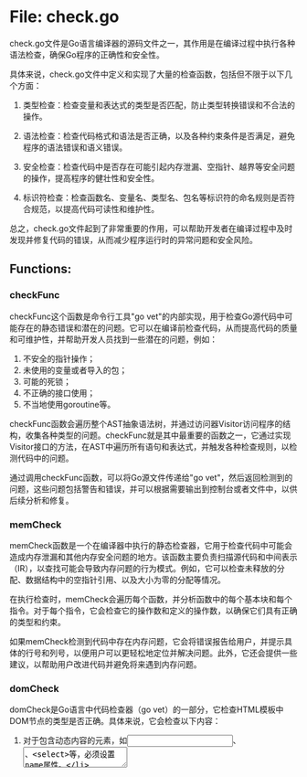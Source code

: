 # File: check.go

check.go文件是Go语言编译器的源码文件之一，其作用是在编译过程中执行各种语法检查，确保Go程序的正确性和安全性。

具体来说，check.go文件中定义和实现了大量的检查函数，包括但不限于以下几个方面：

1. 类型检查：检查变量和表达式的类型是否匹配，防止类型转换错误和不合法的操作。

2. 语法检查：检查代码格式和语法是否正确，以及各种约束条件是否满足，避免程序的语法错误和语义错误。

3. 安全检查：检查代码中是否存在可能引起内存泄漏、空指针、越界等安全问题的操作，提高程序的健壮性和安全性。

4. 标识符检查：检查函数名、变量名、类型名、包名等标识符的命名规则是否符合规范，以提高代码可读性和维护性。

总之，check.go文件起到了非常重要的作用，可以帮助开发者在编译过程中及时发现并修复代码的错误，从而减少程序运行时的异常问题和安全风险。

## Functions:

### checkFunc

checkFunc这个函数是命令行工具"go vet"的内部实现，用于检查Go源代码中可能存在的静态错误和潜在的问题。它可以在编译前检查代码，从而提高代码的质量和可维护性，并帮助开发人员找到一些潜在的问题，例如：

1. 不安全的指针操作；
2. 未使用的变量或者导入的包；
3. 可能的死锁；
4. 不正确的接口使用；
5. 不当地使用goroutine等。 

checkFunc函数会遍历整个AST抽象语法树，并通过访问器Visitor访问程序的结构，收集各种类型的问题。checkFunc就是其中最重要的函数之一，它通过实现Visitor接口的方法，在AST中遍历所有语句和表达式，并触发各种检查规则，以检测代码中的问题。

通过调用checkFunc函数，可以将Go源文件传递给"go vet"，然后返回检测到的问题，这些问题包括警告和错误，并可以根据需要输出到控制台或者文件中，以供后续分析和修复。



### memCheck

memCheck函数是一个在编译器中执行的静态检查器，它用于检查代码中可能会造成内存泄漏和其他内存安全问题的地方。该函数主要负责扫描源代码和中间表示（IR），以查找可能会导致内存问题的行为模式。例如，它可以检查未释放的分配、数据结构中的空指针引用、以及大小为零的分配等情况。

在执行检查时，memCheck会遍历每个函数，并分析函数中的每个基本块和每个指令。对于每个指令，它会检查它的操作数和定义的操作数，以确保它们具有正确的类型和约束。

如果memCheck检测到代码中存在内存问题，它会将错误报告给用户，并提示具体的行号和列号，以便用户可以更轻松地定位并解决问题。此外，它还会提供一些建议，以帮助用户改进代码并避免将来遇到内存问题。



### domCheck

domCheck是Go语言中代码检查器（go vet）的一部分，它检查HTML模板中DOM节点的类型是否正确。具体来说，它会检查以下内容：

1. 对于包含动态内容的元素，如<input>、<textarea>、<select>等，必须设置name属性。
2. 对于需要出现在<form>中的元素，如<input type="submit">等，必须出现在<form>标签内。
3. 对于需要出现在<table>中的元素，如<tr>、<th>、<td>等，必须出现在<table>标签内。

如果检查发现了问题，domCheck会发出警告信息。这有助于开发人员在编写HTML模板时尽早发现潜在的问题，从而减少代码错误和逻辑错误的发生。



### isExactFloat32

isExactFloat32是一个函数，用于检查浮点数是否可以转换为float32，并确保在转换过程中不会丢失精度。该函数接受一个float64类型的参数，将其转换为float32类型并返回一个布尔值。如果转换后的值与原始值相等，则返回true，否则返回false。 

在具体的实现中，该函数利用两个函数math.Float32frombits和math.Float64bits来比较浮点数的精度。它将float64的参数转换为uint64，然后将其转换为float32，再将其转换为uint32。然后，它再次将float64参数转换为uint64。如果它们的二进制表示完全相同，则返回true，否则返回false。

该函数的作用是为了确保在类型转换时不会丢失精度。在使用浮点类型进行计算时，由于精度问题，常常会出现结果不准确的情况。此时，为了避免这种情况的发生，可以使用该函数来判断是否可以进行类型转换，以确保计算结果的准确性。



